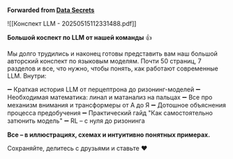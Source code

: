 **Forwarded from [Data Secrets](https://t.me/data_secrets/6905)**

![[Конспект LLM - 20250515112331488.pdf]]

**Большой коспект по LLM от нашей команды**  👍

Мы долго трудились и наконец готовы представить вам наш большой авторский конспект по языковым моделям. Почти 50 страниц, 7 разделов и все, что нужно, чтобы понять, как работают современные LLM. Внутри: 

➖ Краткая история LLM от перцептрона до ризонинг-моделей
➖ Необходимая математика: линал и матанализ на пальцах
➖ Все про механизм внимания и трансформеры от А до Я
➖ Дотошное объяснения процесса предобучения 
➖ Практический гайд "Как самостоятельно затюнить модель"
➖ RL – с нуля до ризонинга

**Все – в иллюстрациях, схемах и интуитивно понятных примерах.** 

Сохраняйте, делитесь с друзьями и ставьте ❤️